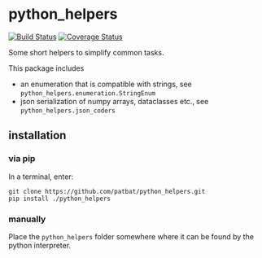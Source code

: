 # python_helpers

[![Build Status](https://travis-ci.org/patbat/python_helpers.svg?branch=master)](https://travis-ci.org/patbat/python_helpers)
[![Coverage Status](https://coveralls.io/repos/github/patbat/python_helpers/badge.svg?branch=master)](https://coveralls.io/github/patbat/python_helpers?branch=master)

Some short helpers to simplify common tasks.

This package includes
* an enumeration that is compatible with strings, see `python_helpers.enumeration.StringEnum`
* json serialization of numpy arrays, dataclasses etc., see `python_helpers.json_coders`

## installation

### via pip

In a terminal, enter:

    git clone https://github.com/patbat/python_helpers.git
    pip install ./python_helpers

### manually

Place the `python_helpers` folder somewhere where it can be found by the python interpreter.
